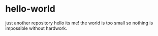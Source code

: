 # hello-world
just another repository
hello its me!
 the world is too small so nothing is impossible without hardwork.
